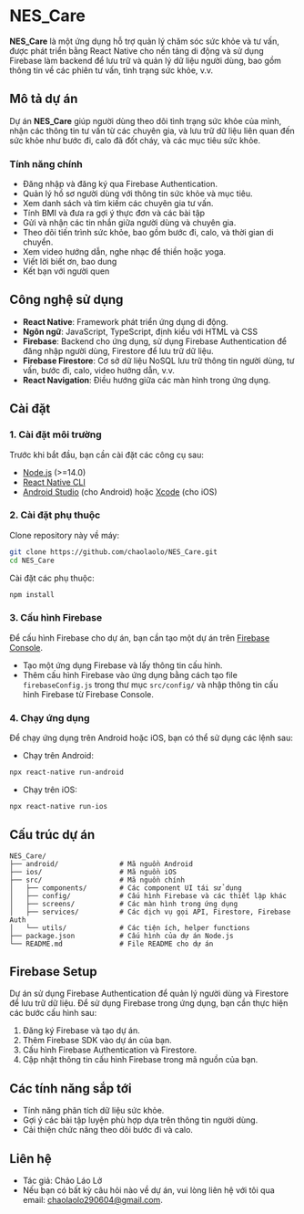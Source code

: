  
# NES_Care

**NES_Care** là một ứng dụng hỗ trợ quản lý chăm sóc sức khỏe và tư vấn, được phát triển bằng React Native cho nền tảng di động và sử dụng Firebase làm backend để lưu trữ và quản lý dữ liệu người dùng, bao gồm thông tin về các phiên tư vấn, tình trạng sức khỏe, v.v.

## Mô tả dự án

Dự án **NES_Care** giúp người dùng theo dõi tình trạng sức khỏe của mình, nhận các thông tin tư vấn từ các chuyên gia, và lưu trữ dữ liệu liên quan đến sức khỏe như bước đi, calo đã đốt cháy, và các mục tiêu sức khỏe.

### Tính năng chính
- Đăng nhập và đăng ký qua Firebase Authentication.
- Quản lý hồ sơ người dùng với thông tin sức khỏe và mục tiêu.
- Xem danh sách và tìm kiếm các chuyên gia tư vấn.
- Tính BMI và đưa ra gợi ý thực đơn và các bài tập
- Gửi và nhận các tin nhắn giữa người dùng và chuyên gia.
- Theo dõi tiến trình sức khỏe, bao gồm bước đi, calo, và thời gian di chuyển.
- Xem video hướng dẫn, nghe nhạc để thiền hoặc yoga.
- Viết lời biết ơn, bao dung
- Kết bạn với người quen

## Công nghệ sử dụng

- **React Native**: Framework phát triển ứng dụng di động.
- **Ngôn ngữ**: JavaScript, TypeScript, định kiểu với HTML và CSS
- **Firebase**: Backend cho ứng dụng, sử dụng Firebase Authentication để đăng nhập người dùng, Firestore để lưu trữ dữ liệu.
- **Firebase Firestore**: Cơ sở dữ liệu NoSQL lưu trữ thông tin người dùng, tư vấn, bước đi, calo, video hướng dẫn, v.v.
- **React Navigation**: Điều hướng giữa các màn hình trong ứng dụng.

## Cài đặt

### 1. Cài đặt môi trường

Trước khi bắt đầu, bạn cần cài đặt các công cụ sau:

- [Node.js](https://nodejs.org/) (>=14.0)
- [React Native CLI](https://reactnative.dev/docs/environment-setup)
- [Android Studio](https://developer.android.com/studio) (cho Android) hoặc [Xcode](https://developer.apple.com/xcode/) (cho iOS)

### 2. Cài đặt phụ thuộc

Clone repository này về máy:

```bash
git clone https://github.com/chaolaolo/NES_Care.git
cd NES_Care
```

Cài đặt các phụ thuộc:

```bash
npm install
```

### 3. Cấu hình Firebase

Để cấu hình Firebase cho dự án, bạn cần tạo một dự án trên [Firebase Console](https://console.firebase.google.com/).

- Tạo một ứng dụng Firebase và lấy thông tin cấu hình.
- Thêm cấu hình Firebase vào ứng dụng bằng cách tạo file `firebaseConfig.js` trong thư mục `src/config/` và nhập thông tin cấu hình Firebase từ Firebase Console.

### 4. Chạy ứng dụng

Để chạy ứng dụng trên Android hoặc iOS, bạn có thể sử dụng các lệnh sau:

- Chạy trên Android:

```bash
npx react-native run-android
```

- Chạy trên iOS:

```bash
npx react-native run-ios
```

## Cấu trúc dự án

```
NES_Care/
├── android/               # Mã nguồn Android
├── ios/                   # Mã nguồn iOS
├── src/                   # Mã nguồn chính
│   ├── components/        # Các component UI tái sử dụng
│   ├── config/            # Cấu hình Firebase và các thiết lập khác
│   ├── screens/           # Các màn hình trong ứng dụng
│   ├── services/          # Các dịch vụ gọi API, Firestore, Firebase Auth
│   └── utils/             # Các tiện ích, helper functions
├── package.json           # Cấu hình của dự án Node.js
└── README.md              # File README cho dự án
```

## Firebase Setup

Dự án sử dụng Firebase Authentication để quản lý người dùng và Firestore để lưu trữ dữ liệu. Để sử dụng Firebase trong ứng dụng, bạn cần thực hiện các bước cấu hình sau:

1. Đăng ký Firebase và tạo dự án.
2. Thêm Firebase SDK vào dự án của bạn.
3. Cấu hình Firebase Authentication và Firestore.
4. Cập nhật thông tin cấu hình Firebase trong mã nguồn của bạn.

## Các tính năng sắp tới

- Tính năng phân tích dữ liệu sức khỏe.
- Gợi ý các bài tập luyện phù hợp dựa trên thông tin người dùng.
- Cải thiện chức năng theo dõi bước đi và calo.

## Liên hệ
- Tác giả: Chảo Láo Lở
- Nếu bạn có bất kỳ câu hỏi nào về dự án, vui lòng liên hệ với tôi qua email: [chaolaolo290604@gmail.com](mailto:chaolaolo@example.com).

